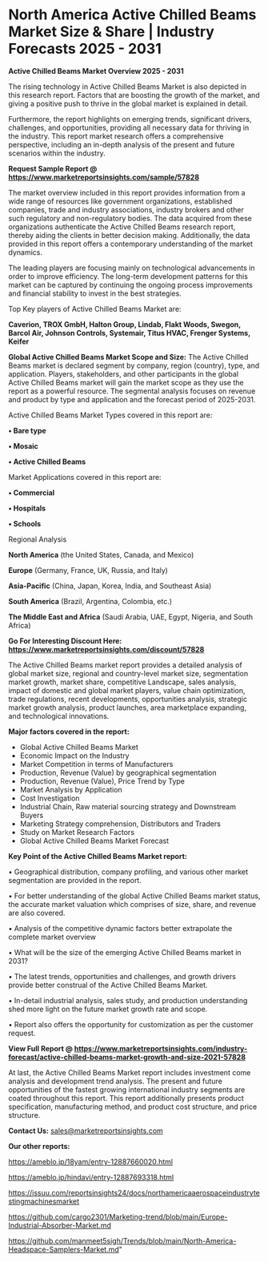 # North America Active Chilled Beams Market Size & Share | Industry Forecasts 2025 - 2031

<Strong> Active Chilled Beams Market Overview 2025 - 2031</strong>

The rising technology in Active Chilled Beams Market is also depicted in this research report. Factors that are boosting the growth of the market, and giving a positive push to thrive in the global market is explained in detail.

Furthermore, the report highlights on emerging trends, significant drivers, challenges, and opportunities, providing all necessary data for thriving in the industry. This report market research offers a comprehensive perspective, including an in-depth analysis of the present and future scenarios within the industry.

<strong>Request Sample Report @ <a href=https://www.marketreportsinsights.com/sample/57828>https://www.marketreportsinsights.com/sample/57828</a></strong>

The market overview included in this report provides information from a wide range of resources like government organizations, established companies, trade and industry associations, industry brokers and other such regulatory and non-regulatory bodies. The data acquired from these organizations authenticate the Active Chilled Beams research report, thereby aiding the clients in better decision making. Additionally, the data provided in this report offers a contemporary understanding of the market dynamics.

The leading players are focusing mainly on technological advancements in order to improve efficiency. The long-term development patterns for this market can be captured by continuing the ongoing process improvements and financial stability to invest in the best strategies.

Top Key players of Active Chilled Beams Market are:

<strong>Caverion, TROX GmbH, Halton Group, Lindab, Flakt Woods, Swegon, Barcol Air, Johnson Controls, Systemair, Titus HVAC, Frenger Systems, Keifer</strong>

<strong><b>Global Active Chilled Beams Market Scope and Size:</b></strong>
The Active Chilled Beams market is declared segment by company, region (country), type, and application. Players, stakeholders, and other participants in the global Active Chilled Beams market will gain the market scope as they use the report as a powerful resource. The segmental analysis focuses on revenue and product by type and application and the forecast period of 2025-2031.

Active Chilled Beams Market Types covered in this report are:

<strong>• Bare type

• Mosaic

• Active Chilled Beams</strong>

Market Applications covered in this report are:

<strong>• Commercial

• Hospitals

• Schools</strong> 

Regional Analysis

<strong>North America</strong> (the United States, Canada, and Mexico)

<strong>Europe</strong> (Germany, France, UK, Russia, and Italy)

<strong>Asia-Pacific</strong> (China, Japan, Korea, India, and Southeast Asia)

<strong>South America</strong> (Brazil, Argentina, Colombia, etc.)

<strong>The Middle East and Africa</strong> (Saudi Arabia, UAE, Egypt, Nigeria, and South Africa)

<strong>Go For Interesting Discount Here: <a href=https://www.marketreportsinsights.com/discount/57828>https://www.marketreportsinsights.com/discount/57828</a></strong>

The Active Chilled Beams market report provides a detailed analysis of global market size, regional and country-level market size, segmentation market growth, market share, competitive Landscape, sales analysis, impact of domestic and global market players, value chain optimization, trade regulations, recent developments, opportunities analysis, strategic market growth analysis, product launches, area marketplace expanding, and technological innovations.

<strong><b>Major factors covered in the report:</b></strong>
<ul>
  <li>Global Active Chilled Beams Market </li>
  <li>Economic Impact on the Industry</li>
  <li>Market Competition in terms of Manufacturers</li>
  <li>Production, Revenue (Value) by geographical segmentation</li>
  <li>Production, Revenue (Value), Price Trend by Type</li>
  <li>Market Analysis by Application</li>
  <li>Cost Investigation</li>
  <li>Industrial Chain, Raw material sourcing strategy and Downstream Buyers</li>
  <li>Marketing Strategy comprehension, Distributors and Traders</li>
  <li>Study on Market Research Factors</li>
  <li>Global Active Chilled Beams Market Forecast</li>
</ul>

<strong><b>Key Point of the Active Chilled Beams Market report:</b></strong>

• Geographical distribution, company profiling, and various other market segmentation are provided in the report.

• For better understanding of the global Active Chilled Beams market status, the accurate market valuation which comprises of size, share, and revenue are also covered.

• Analysis of the competitive dynamic factors better extrapolate the complete market overview

• What will be the size of the emerging Active Chilled Beams market in 2031?

• The latest trends, opportunities and challenges, and growth drivers provide better construal of the Active Chilled Beams Market.

• In-detail industrial analysis, sales study, and production understanding shed more light on the future market growth rate and scope.

• Report also offers the opportunity for customization as per the customer request.

<strong><b>View Full Report @ <a href=https://www.marketreportsinsights.com/industry-forecast/active-chilled-beams-market-growth-and-size-2021-57828>https://www.marketreportsinsights.com/industry-forecast/active-chilled-beams-market-growth-and-size-2021-57828</a></b></strong>


At last, the Active Chilled Beams Market report includes investment come analysis and development trend analysis. The present and future opportunities of the fastest growing international industry segments are coated throughout this report. This report additionally presents product specification, manufacturing method, and product cost structure, and price structure.

<strong>Contact Us:</strong>
sales@marketreportsinsights.com

<strong>Our other reports:</strong>

<a href=https://ameblo.jp/18yam/entry-12887660020.html>https://ameblo.jp/18yam/entry-12887660020.html</a>

<a href=https://ameblo.jp/hindavi/entry-12887693318.html>https://ameblo.jp/hindavi/entry-12887693318.html</a>

<a href=https://issuu.com/reportsinsights24/docs/northamericaaerospaceindustrytestingmachinesmarket>https://issuu.com/reportsinsights24/docs/northamericaaerospaceindustrytestingmachinesmarket</a>

<a href=https://github.com/cargo2301/Marketing-trend/blob/main/Europe-Industrial-Absorber-Market.md>https://github.com/cargo2301/Marketing-trend/blob/main/Europe-Industrial-Absorber-Market.md</a>

<a href=https://github.com/manmeet5sigh/Trends/blob/main/North-America-Headspace-Samplers-Market.md>https://github.com/manmeet5sigh/Trends/blob/main/North-America-Headspace-Samplers-Market.md</a>"
